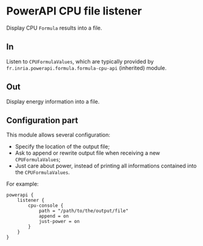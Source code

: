 # PowerAPI CPU file listener

Display CPU `Formula` results into a file.

## In

Listen to `CPUFormulaValues`, which are typically provided by `fr.inria.powerapi.formula.formula-cpu-api` (inherited) module.

## Out

Display energy information into a file.

## Configuration part

This module allows several configuration:
* Specify the location of the output file;
* Ask to append or rewrite output file when receiving a new `CPUFormulaValues`;
* Just care about power, instead of printing all informations contained into the `CPUFormulaValues`.

For example:
```
powerapi {
	listener {
		cpu-console {
			path = "/path/to/the/output/file"
			append = on
			just-power = on
		}
	}
}
```
